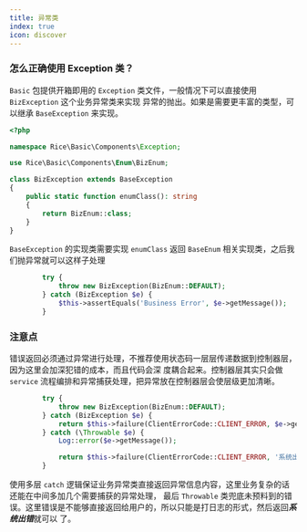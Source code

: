 ```yaml
---
title: 异常类
index: true
icon: discover
---
```


### 怎么正确使用 Exception 类？

`Basic` 包提供开箱即用的 `Exception` 类文件，一般情况下可以直接使用 `BizException` 这个业务异常类来实现
异常的抛出。如果是需要更丰富的类型，可以继承 `BaseException` 来实现。

```php
<?php

namespace Rice\Basic\Components\Exception;

use Rice\Basic\Components\Enum\BizEnum;

class BizException extends BaseException
{
    public static function enumClass(): string
    {
        return BizEnum::class;
    }
}
```
`BaseException` 的实现类需要实现 `enumClass` 返回 `BaseEnum` 相关实现类，之后我们抛异常就可以这样子处理

```php
        try {
            throw new BizException(BizEnum::DEFAULT);
        } catch (BizException $e) {
            $this->assertEquals('Business Error', $e->getMessage());
        }
```

### 注意点

错误返回必须通过异常进行处理，不推荐使用状态码一层层传递数据到控制器层，因为这里会加深犯错的成本，而且代码会深
度耦合起来。控制器层其实只会做 `service` 流程编排和异常捕获处理，把异常放在控制器层会使层级更加清晰。

```php
        try {
            throw new BizException(BizEnum::DEFAULT);
        } catch (BizException $e) {
            return $this->failure(ClientErrorCode::CLIENT_ERROR, $e->getMessage());
        } catch (\Throwable $e) {
            Log::error($e->getMessage());

            return $this->failure(ClientErrorCode::CLIENT_ERROR, '系统出错');
        }
```

使用多层 `catch` 逻辑保证业务异常类直接返回异常信息内容，这里业务复杂的话还能在中间多加几个需要捕获的异常处理，
最后 `Throwable` 类兜底未预料到的错误。这里错误是不能够直接返回给用户的，所以只能是打日志的形式，然后返回***系统出错***就可以
了。


